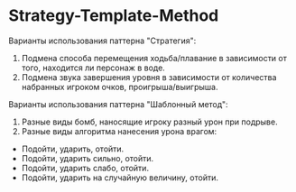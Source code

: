 # Strategy-Template-Method

Варианты использования паттерна "Стратегия": 
1) Подмена способа перемещения ходьба/плавание в зависимости от того, находится ли персонаж в воде. 
2) Подмена звука завершения уровня в зависимости от количества набранных игроком очков, проигрыша/выигрыша. 

Варианты использования паттерна "Шаблонный метод": 
1) Разные виды бомб, наносящие игроку разный урон при подрыве. 
2) Разные виды алгоритма нанесения урона врагом: 
- Подойти, ударить, отойти. 
- Подойти, ударить сильно, отойти. 
- Подойти, ударить слабо, отойти. 
- Подойти, ударить на случайную величину, отойти. 
